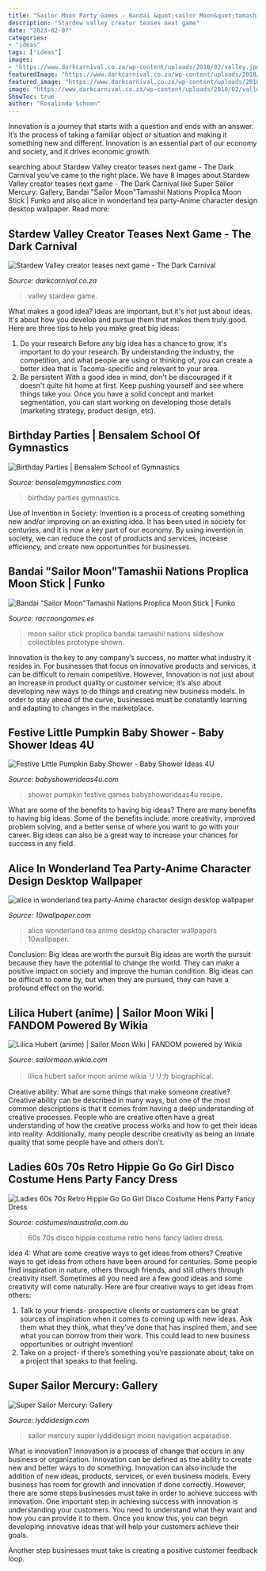 ```yaml
---
title: "Sailor Moon Party Games - Bandai &quot;sailor Moon&quot;tamashii Nations Proplica Moon Stick"
description: "Stardew valley creator teases next game"
date: "2023-02-07"
categories:
- "ideas"
tags: ["ideas"]
images:
- "https://www.darkcarnival.co.za/wp-content/uploads/2018/02/valley.jpg"
featuredImage: "https://www.darkcarnival.co.za/wp-content/uploads/2018/02/valley.jpg"
featured_image: "https://www.darkcarnival.co.za/wp-content/uploads/2018/02/valley.jpg"
image: "https://www.darkcarnival.co.za/wp-content/uploads/2018/02/valley.jpg"
ShowToc: true
author: "Rosalinda Schoen"
---
```



Innovation is a journey that starts with a question and ends with an answer. It’s the process of taking a familiar object or situation and making it something new and different. Innovation is an essential part of our economy and society, and it drives economic growth.

	

		
searching about Stardew Valley creator teases next game - The Dark Carnival you've came to the right place. We have 8 Images about Stardew Valley creator teases next game - The Dark Carnival like Super Sailor Mercury: Gallery, Bandai &quot;Sailor Moon&quot;Tamashii Nations Proplica Moon Stick | Funko and also alice in wonderland tea party-Anime character design desktop wallpaper. Read more:
		
    
## Stardew Valley Creator Teases Next Game - The Dark Carnival

<img loading=lazy src="https://www.darkcarnival.co.za/wp-content/uploads/2018/02/valley.jpg" onerror="this.onerror=null;this.src='https://tse2.mm.bing.net/th?id=OIP.OwEGCOw-pRAMg2JN-mrMUQHaEK&amp;pid=15.1';" alt="Stardew Valley creator teases next game - The Dark Carnival">

_Source: darkcarnival.co.za_

>valley stardew game. 

	

What makes a good idea?
Ideas are important, but it's not just about ideas. It's about how you develop and pursue them that makes them truly good. Here are three tips to help you make great big ideas:
1. Do your research 
Before any big idea has a chance to grow, it's important to do your research. By understanding the industry, the competition, and what people are using or thinking of, you can create a better idea that is Tacoma-specific and relevant to your area. 
2. Be persistent 
With a good idea in mind, don't be discouraged if it doesn't quite hit home at first. Keep pushing yourself and see where things take you. Once you have a solid concept and market segmentation, you can start working on developing those details (marketing strategy, product design, etc). 

    
## Birthday Parties | Bensalem School Of Gymnastics

<img loading=lazy src="http://bensalemgymnastics.com/wp-content/uploads/2016/02/party-pic-768x1024.jpg" onerror="this.onerror=null;this.src='https://tse1.mm.bing.net/th?id=OIP.78jEEJc40tmAieCfDRrpBQHaJ4&amp;pid=15.1';" alt="Birthday Parties | Bensalem School of Gymnastics">

_Source: bensalemgymnastics.com_

>birthday parties gymnastics. 

	

Use of Invention in Society:
Invention is a process of creating something new and/or improving on an existing idea. It has been used in society for centuries, and it is now a key part of our economy. By using invention in society, we can reduce the cost of products and services, increase efficiency, and create new opportunities for businesses.

    
## Bandai &quot;Sailor Moon&quot;Tamashii Nations Proplica Moon Stick | Funko

<img loading=lazy src="https://www.raccoongames.es/img/productos/bandai-tamashii-nations-sailor-moon-proplica-moon-stick/71JA8dF8wxL._SL1500_.jpg" onerror="this.onerror=null;this.src='https://tse1.mm.bing.net/th?id=OIP.pJphMIyzCvd0asY1AW9x9AHaLF&amp;pid=15.1';" alt="Bandai &quot;Sailor Moon&quot;Tamashii Nations Proplica Moon Stick | Funko">

_Source: raccoongames.es_

>moon sailor stick proplica bandai tamashii nations sideshow collectibles prototype shown. 

	

Innovation is the key to any company’s success, no matter what industry it resides in. For businesses that focus on innovative products and services, it can be difficult to remain competitive. However, Innovation is not just about an increase in product quality or customer service; it’s also about developing new ways to do things and creating new business models. In order to stay ahead of the curve, businesses must be constantly learning and adapting to changes in the marketplace.

    
## Festive Little Pumpkin Baby Shower - Baby Shower Ideas 4U

<img loading=lazy src="https://www.babyshowerideas4u.com/wp-content/uploads/2016/08/Festive-Little-Pumpkin-Baby-Shower-Recipe.jpg" onerror="this.onerror=null;this.src='https://tse3.mm.bing.net/th?id=OIP.vZSelYqftUY7u1rTvVduYAHaE8&amp;pid=15.1';" alt="Festive Little Pumpkin Baby Shower - Baby Shower Ideas 4U">

_Source: babyshowerideas4u.com_

>shower pumpkin festive games babyshowerideas4u recipe. 

	

What are some of the benefits to having big ideas?
There are many benefits to having big ideas. Some of the benefits include: more creativity, improved problem solving, and a better sense of where you want to go with your career. Big ideas can also be a great way to increase your chances for success in any field.

    
## Alice In Wonderland Tea Party-Anime Character Design Desktop Wallpaper

<img loading=lazy src="http://www.10wallpaper.com/wallpaper/1920x1440/1203/alice_in_wonderland_tea_party-Anime_character_design_desktop_wallpaper_1920x1440.jpg" onerror="this.onerror=null;this.src='https://tse1.mm.bing.net/th?id=OIP.JKK4Hy54iKZEAbLm4sGE2gHaFj&amp;pid=15.1';" alt="alice in wonderland tea party-Anime character design desktop wallpaper">

_Source: 10wallpaper.com_

>alice wonderland tea anime desktop character wallpapers 10wallpaper. 

	

Conclusion: Big ideas are worth the pursuit
Big ideas are worth the pursuit because they have the potential to change the world. They can make a positive impact on society and improve the human condition. Big ideas can be difficult to come by, but when they are pursued, they can have a profound effect on the world.

    
## Lilica Hubert (anime) | Sailor Moon Wiki | FANDOM Powered By Wikia

<img loading=lazy src="https://vignette.wikia.nocookie.net/sailormoon/images/a/a3/LyricaHubert.jpg/revision/latest?cb=20120905192146" onerror="this.onerror=null;this.src='https://tse2.mm.bing.net/th?id=OIP.Bo7G5T36K6GHdFTtcbfuSQHaOU&amp;pid=15.1';" alt="Lilica Hubert (anime) | Sailor Moon Wiki | FANDOM powered by Wikia">

_Source: sailormoon.wikia.com_

>lilica hubert sailor moon anime wikia リリカ biographical. 

	

Creative ability: What are some things that make someone creative?
Creative ability can be described in many ways, but one of the most common descriptions is that it comes from having a deep understanding of creative processes. People who are creative often have a great understanding of how the creative process works and how to get their ideas into reality. Additionally, many people describe creativity as being an innate quality that some people have and others don't.

    
## Ladies 60s 70s Retro Hippie Go Go Girl Disco Costume Hens Party Fancy Dress

<img loading=lazy src="https://www.costumesinaustralia.com.au/media/catalog/product/cache/1/image/9df78eab33525d08d6e5fb8d27136e95/l/z/lz539_2.jpg" onerror="this.onerror=null;this.src='https://tse2.mm.bing.net/th?id=OIP.kIYU2AkNHhfvC4Q1KZ78HAHaK6&amp;pid=15.1';" alt="Ladies 60s 70s Retro Hippie Go Go Girl Disco Costume Hens Party Fancy Dress">

_Source: costumesinaustralia.com.au_

>60s 70s disco hippie costume retro hens fancy ladies dress. 

	

Idea 4: What are some creative ways to get ideas from others?
Creative ways to get ideas from others have been around for centuries. Some people find inspiration in nature, others through friends, and still others through creativity itself. Sometimes all you need are a few good ideas and some creativity will come naturally. Here are four creative ways to get ideas from others: 
1) Talk to your friends- prospective clients or customers can be great sources of inspiration when it comes to coming up with new ideas. Ask them what they think, what they’ve done that has inspired them, and see what you can borrow from their work. This could lead to new business opportunities or outright invention! 
2) Take on a project- if there’s something you’re passionate about, take on a project that speaks to that feeling.

    
## Super Sailor Mercury: Gallery

<img loading=lazy src="https://lyddidesign.com/costumes/wp-content/uploads/2014/06/atlas4.jpg" onerror="this.onerror=null;this.src='https://tse4.mm.bing.net/th?id=OIP.4FvVejEvk3HaSnxSHC6u2QHaLH&amp;pid=15.1';" alt="Super Sailor Mercury: Gallery">

_Source: lyddidesign.com_

>sailor mercury super lyddidesign moon navigation acparadise. 

	

What is innovation?
Innovation is a process of change that occurs in any business or organization. Innovation can be defined as the ability to create new and better ways to do something. Innovation can also include the addition of new ideas, products, services, or even business models. Every business has room for growth and innovation if done correctly. However, there are some steps businesses must take in order to achieve success with innovation.
One important step in achieving success with innovation is understanding your customers. You need to understand what they want and how you can provide it to them. Once you know this, you can begin developing innovative ideas that will help your customers achieve their goals.

Another step businesses must take is creating a positive customer feedback loop.

